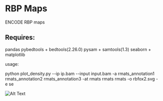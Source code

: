 # RBP Maps #
ENCODE RBP maps

## Requires: ##
pandas
pybedtools + bedtools(2.26.0)
pysam + samtools(1.3)
seaborn + matplotlib

usage:

python plot_density.py --ip ip.bam
--input input.bam
-a rmats_annotation1 rmats_annotation2 rmats_annotation3
-at rmats rmats rmats
-o rbfox2.svg
-e se

![Alt Text](http://cultofthepartyparrot.com/parrots/partyparrot.gif)
